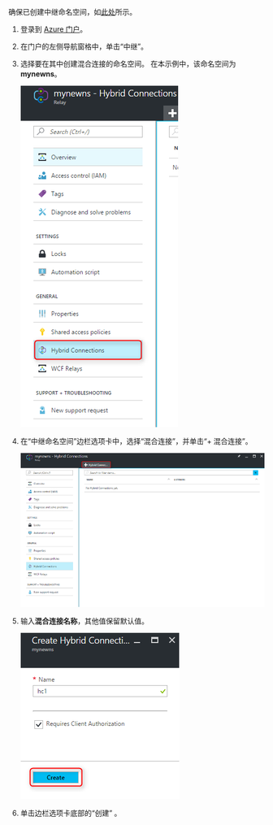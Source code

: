 确保已创建中继命名空间，如[此处][namespace-how-to]所示。

1. 登录到 [Azure 门户](https://portal.azure.com)。
2. 在门户的左侧导航窗格中，单击“中继”。
3. 选择要在其中创建混合连接的命名空间。 在本示例中，该命名空间为 **mynewns**。
   
    ![创建混合连接](./media/relay-create-hybrid-connection-portal/create-hc-1.png)
4. 在“中继命名空间”边栏选项卡中，选择“混合连接”，并单击“+ 混合连接”。
   
    ![选择混合连接](./media/relay-create-hybrid-connection-portal/create-hc-2.png)
5. 输入**混合连接名称**，其他值保留默认值。
   
    ![选择“新建”](./media/relay-create-hybrid-connection-portal/create-hc-3.png)
6. 单击边栏选项卡底部的“创建” 。

[namespace-how-to]: ../articles/service-bus-relay/relay-create-namespace-portal.md 